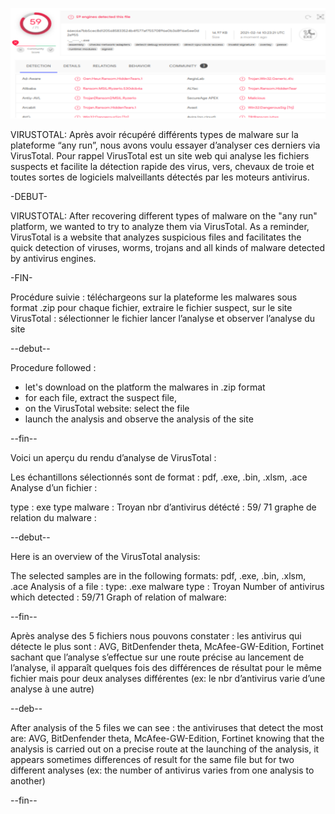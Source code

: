   
![image](https://github.com/MichalonCarpino/Tools_Legal_Utilisation/blob/main/Tools_Legal_Utilisation/images/VT1.PNG)

VIRUSTOTAL:
Après avoir récupéré différents types de malware sur la plateforme “any run”, nous avons voulu essayer d’analyser ces derniers via VirusTotal.
Pour rappel VirusTotal est un site web qui analyse les fichiers suspects et facilite la détection rapide des virus, vers, chevaux de troie et toutes sortes de logiciels malveillants détectés par les moteurs antivirus.

-DEBUT-

VIRUSTOTAL:
After recovering different types of malware on the "any run" platform, we wanted to try to analyze them via VirusTotal.
As a reminder, VirusTotal is a website that analyzes suspicious files and facilitates the quick detection of viruses, worms, trojans and all kinds of malware detected by antivirus engines.

-FIN-

Procédure suivie :
téléchargeons sur la plateforme les malwares sous format .zip
pour chaque fichier, extraire le fichier suspect,
sur le site VirusTotal : sélectionner le fichier 
lancer l’analyse et observer l’analyse du site

--debut--

Procedure followed :
- let's download on the platform the malwares in .zip format
- for each file, extract the suspect file,
- on the VirusTotal website: select the file 
- launch the analysis and observe the analysis of the site

--fin--

Voici un aperçu du rendu d’analyse de VirusTotal :


Les échantillons sélectionnés sont de format : pdf, .exe, .bin, .xlsm, .ace
Analyse d’un fichier : 

type : exe
type malware : Troyan
nbr d’antivirus détécté : 59/ 71
graphe de relation du malware :

--debut--

Here is an overview of the VirusTotal analysis:


The selected samples are in the following formats: pdf, .exe, .bin, .xlsm, .ace
Analysis of a file : 
type: .exe
malware type : Troyan
Number of antivirus which detected : 59/71
Graph of relation of malware:


--fin--






Après analyse des 5 fichiers nous pouvons constater :
les antivirus qui détecte le plus sont : AVG, BitDenfender theta, McAfee-GW-Edition, Fortinet
sachant que l’analyse s’effectue sur une route précise au lancement de l’analyse, il apparaît quelques fois des différences de résultat pour le même fichier mais pour deux analyses différentes (ex: le nbr d’antivirus varie d’une analyse à une autre)

--deb--

After analysis of the 5 files we can see :
the antiviruses that detect the most are: AVG, BitDenfender theta, McAfee-GW-Edition, Fortinet
knowing that the analysis is carried out on a precise route at the launching of the analysis, it appears sometimes differences of result for the same file but for two different analyses (ex: the number of antivirus varies from one analysis to another)

--fin--

